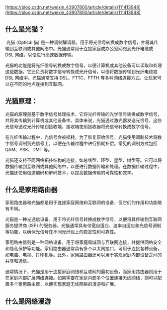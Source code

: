 

[https://blog.csdn.net/weixin_43907800/article/details/111413948](https://blog.csdn.net/weixin_43907800/article/details/111413948)



## 什么是光猫？

​	光猫 (Optical 猫) 是一种调制解调器，用于将光信号转换成数字信号，并将其传输到互联网或其他网络中。光猫通常用于连接家庭或办公室网络到光纤电缆或 DSL 网络，以便进行高速数据传输。

​	光猫的功能是将光纤信号转换成数字信号，以便计算机或其他设备可以读取和处理这些数据。它还负责将数字信号转换成光纤信号，以便将数据传输到光纤电缆或 DSL 网络中。光猫通常支持 DSL、FTTC、FTTH 等多种网络连接方式，让玩家可以在不同的地点连接到互联网。

## 光猫原理：

光猫的原理是基于数字信号处理技术，它将光纤传输的光学信号转换成数字信号，并将其传输到计算机或其他设备中。具体来说，光猫通过激光器发送光信号，这些光信号通过光纤传输到接收端，接收端使用接收器将光信号转换成数字信号。

在光纤传输过程中，光信号会被损耗，为了恢复原始信号，光猫使用调制技术将数字信号调制到光信号上，以便在传输过程中进行损耗补偿。常见的调制方式包括 QAM、PSK、DMT 等。

光猫还支持不同网络拓扑结构的连接，如总线型、环型、星型、树型等。它可以将数据传输到互联网或其他网络中，以便进行数据传输和处理。在数据传输过程中，光猫还使用信道编码和解码技术，以提高数据传输的可靠性和效率。



## 什么是家用路由器

家用路由器和光猫都是用于连接家庭网络和互联网的设备，但它们的作用和功能略有不同。

光猫是一种光通信设备，用于将光纤信号转换成数字信号，以便将其传输到互联网服务提供商 (ISP) 的服务器。光猫通常具有带宽自适应、速率自适应和光信号调制等功能，以确保光信号在不同光纤段上的稳定性和可靠性。

家用路由器则是一种网络设备，用于将家庭局域网与互联网连接，并提供网络安全和隐私保护等功能。家用路由器通常具有多个以太网接口，可用于连接各种设备，如电脑、电视、打印机等。此外，家用路由器还可以用于实现家庭内部设备之间的共享和通信。

通常情况下，光猫是用于连接家庭网络和互联网的最初设备，而家用路由器则用于在家庭内部扩展网络连接。如果需要在家庭内部多个位置连接无线网络，则可以配置多个家用路由器，以便实现家庭无线网络的漫游和扩展。





## 什么是网络漫游

